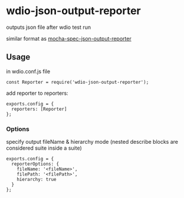 # wdio-json-output-reporter
outputs json file after wdio test run

similar format as [mocha-spec-json-output-reporter](https://github.com/vchin/mocha-spec-json-output-reporter)

## Usage
in wdio.conf.js file

```
const Reporter = require('wdio-json-output-reporter');
```

add reporter to reporters:
```
exports.config = {
  reporters: [Reporter]
};
```

### Options
specify output fileName & hierarchy mode (nested describe blocks are considered suite inside a suite)
```
exports.config = {
  reporterOptions: {
    fileName: '<fileName>',
    filePath: '<filePath>',
    hierarchy: true
  }
};
```
